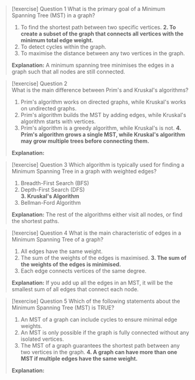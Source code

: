 > [!exercise] Question 1
> What is the primary goal of a Minimum Spanning Tree (MST) in a graph?
>
> 1. To find the shortest path between two specific vertices.
> **2. To create a subset of the graph that connects all vertices with the minimum total edge weight.**
> 3. To detect cycles within the graph.
> 4. To maximise the distance between any two vertices in the graph.
>
> **Explanation:**
> A minimum spanning tree minimises the edges in a graph such that all nodes are still connected.

> [!exercise] Question 2  
> What is the main difference between Prim's and Kruskal's algorithms?
>
> 1. Prim's algorithm works on directed graphs, while Kruskal's works on undirected graphs.
> 2. Prim's algorithm builds the MST by adding edges, while Kruskal's algorithm starts with vertices.
> 3. Prim's algorithm is a greedy algorithm, while Kruskal's is not.
> **4. Prim's algorithm grows a single MST, while Kruskal's algorithm may grow multiple trees before connecting them.**
>
> **Explanation:** 

> [!exercise] Question 3
> Which algorithm is typically used for finding a Minimum Spanning Tree in a graph with weighted edges?
>
> 1. Breadth-First Search (BFS)
> 2. Depth-First Search (DFS)  
> **3. Kruskal's Algorithm**
> 4. Bellman-Ford Algorithm
>
> **Explanation:** The rest of the algorithms either visit all nodes, or find the shortest paths. 

> [!exercise] Question 4
> What is the main characteristic of edges in a Minimum Spanning Tree of a graph?
>
> 1. All edges have the same weight.
> 2. The sum of the weights of the edges is maximised.
> **3. The sum of the weights of the edges is minimised.**
> 4. Each edge connects vertices of the same degree.
>
> **Explanation:** If you add up all the edges in an MST, it will be the smallest sum of all edges that connect each node. 

> [!exercise] Question 5
> Which of the following statements about the Minimum Spanning Tree (MST) is TRUE?
>
> 1. An MST of a graph can include cycles to ensure minimal edge weights.
> 2. An MST is only possible if the graph is fully connected without any isolated vertices.
> 3. The MST of a graph guarantees the shortest path between any two vertices in the graph.
> **4. A graph can have more than one MST if multiple edges have the same weight.**
>
> **Explanation:**
